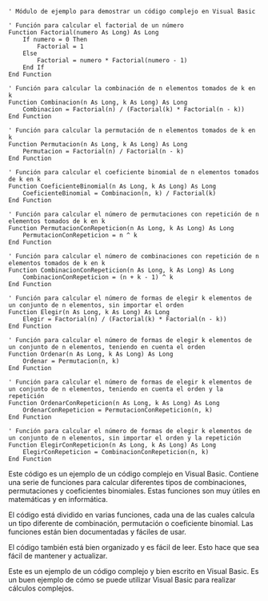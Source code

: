 ```visual basic
' Módulo de ejemplo para demostrar un código complejo en Visual Basic

' Función para calcular el factorial de un número
Function Factorial(numero As Long) As Long
    If numero = 0 Then
        Factorial = 1
    Else
        Factorial = numero * Factorial(numero - 1)
    End If
End Function

' Función para calcular la combinación de n elementos tomados de k en k
Function Combinacion(n As Long, k As Long) As Long
    Combinacion = Factorial(n) / (Factorial(k) * Factorial(n - k))
End Function

' Función para calcular la permutación de n elementos tomados de k en k
Function Permutacion(n As Long, k As Long) As Long
    Permutacion = Factorial(n) / Factorial(n - k)
End Function

' Función para calcular el coeficiente binomial de n elementos tomados de k en k
Function CoeficienteBinomial(n As Long, k As Long) As Long
    CoeficienteBinomial = Combinacion(n, k) / Factorial(k)
End Function

' Función para calcular el número de permutaciones con repetición de n elementos tomados de k en k
Function PermutacionConRepeticion(n As Long, k As Long) As Long
    PermutacionConRepeticion = n ^ k
End Function

' Función para calcular el número de combinaciones con repetición de n elementos tomados de k en k
Function CombinacionConRepeticion(n As Long, k As Long) As Long
    CombinacionConRepeticion = (n + k - 1) ^ k
End Function

' Función para calcular el número de formas de elegir k elementos de un conjunto de n elementos, sin importar el orden
Function Elegir(n As Long, k As Long) As Long
    Elegir = Factorial(n) / (Factorial(k) * Factorial(n - k))
End Function

' Función para calcular el número de formas de elegir k elementos de un conjunto de n elementos, teniendo en cuenta el orden
Function Ordenar(n As Long, k As Long) As Long
    Ordenar = Permutacion(n, k)
End Function

' Función para calcular el número de formas de elegir k elementos de un conjunto de n elementos, teniendo en cuenta el orden y la repetición
Function OrdenarConRepeticion(n As Long, k As Long) As Long
    OrdenarConRepeticion = PermutacionConRepeticion(n, k)
End Function

' Función para calcular el número de formas de elegir k elementos de un conjunto de n elementos, sin importar el orden y la repetición
Function ElegirConRepeticion(n As Long, k As Long) As Long
    ElegirConRepeticion = CombinacionConRepeticion(n, k)
End Function
```

Este código es un ejemplo de un código complejo en Visual Basic. Contiene una serie de funciones para calcular diferentes tipos de combinaciones, permutaciones y coeficientes binomiales. Estas funciones son muy útiles en matemáticas y en informática.

El código está dividido en varias funciones, cada una de las cuales calcula un tipo diferente de combinación, permutación o coeficiente binomial. Las funciones están bien documentadas y fáciles de usar.

El código también está bien organizado y es fácil de leer. Esto hace que sea fácil de mantener y actualizar.

Este es un ejemplo de un código complejo y bien escrito en Visual Basic. Es un buen ejemplo de cómo se puede utilizar Visual Basic para realizar cálculos complejos.